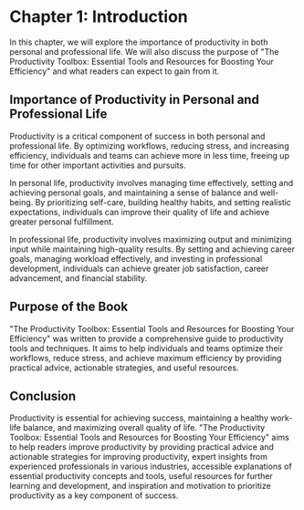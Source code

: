 Chapter 1: Introduction
=======================

In this chapter, we will explore the importance of productivity in both personal and professional life. We will also discuss the purpose of "The Productivity Toolbox: Essential Tools and Resources for Boosting Your Efficiency" and what readers can expect to gain from it.

Importance of Productivity in Personal and Professional Life
------------------------------------------------------------

Productivity is a critical component of success in both personal and professional life. By optimizing workflows, reducing stress, and increasing efficiency, individuals and teams can achieve more in less time, freeing up time for other important activities and pursuits.

In personal life, productivity involves managing time effectively, setting and achieving personal goals, and maintaining a sense of balance and well-being. By prioritizing self-care, building healthy habits, and setting realistic expectations, individuals can improve their quality of life and achieve greater personal fulfillment.

In professional life, productivity involves maximizing output and minimizing input while maintaining high-quality results. By setting and achieving career goals, managing workload effectively, and investing in professional development, individuals can achieve greater job satisfaction, career advancement, and financial stability.

Purpose of the Book
-------------------

"The Productivity Toolbox: Essential Tools and Resources for Boosting Your Efficiency" was written to provide a comprehensive guide to productivity tools and techniques. It aims to help individuals and teams optimize their workflows, reduce stress, and achieve maximum efficiency by providing practical advice, actionable strategies, and useful resources.

Conclusion
----------

Productivity is essential for achieving success, maintaining a healthy work-life balance, and maximizing overall quality of life. "The Productivity Toolbox: Essential Tools and Resources for Boosting Your Efficiency" aims to help readers improve productivity by providing practical advice and actionable strategies for improving productivity, expert insights from experienced professionals in various industries, accessible explanations of essential productivity concepts and tools, useful resources for further learning and development, and inspiration and motivation to prioritize productivity as a key component of success.
